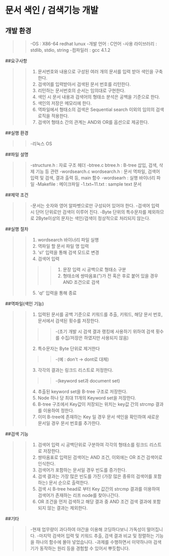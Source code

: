 # 문서 색인 / 검색기능 개발

## 개발 환경
>>-OS : X86-64 redhat lunux
>>-개발 언어 : C언어
>>-사용 라이브러리 : stdlib, stdio, string
>>-컴파일러 : gcc 4.1.2

##요구사항
>>1. 문서번호와 내용으로 구성된 여러 개의 문서를 입력 받아 색인을 구축한다.
>>2. 검색어를 입력받아서 검색된 문서 번호를 리턴한다.
>>3. 리턴하는 문서번호의 순서는 임의대로 구현한다.
>>4. 색인 시 문서 내용과 검색어의 형태소 분석은 공백을 기준으로 한다.
>>5. 색인의 저장은 메모리에 한다.
>>6. 역파일에서 형태소의 검색은 Sequential search 이외의 임의의 검색 로직을 적용한다.
>>7. 검색어 형태소 간의 관계는 AND와 OR를 옵션으로 제공한다.

##실행 환경
>>-리눅스 OS

##파일 설명
>>-structure.h : 자료 구조 헤더
>>-btree.c btree.h : B-tree 삽입, 검색, 삭제 기능 등 관련
>>-wordsearch.c wordsearch.h : 문서 역파일, 검색어 입력 및 검색, 결과 출력 등, main 함수
>>-wordsearh : 실행 바이너리 파일
>>-Makefile : 메이크파일
>>-1.txt~11.txt : sample text 문서

##제약 조건
>>-문서는 숫자와 영어 알파벳으로만 구성되어 있어야 한다.
>>-검색어 입력 시 단어 단위로만 검색이 이루어 진다.
>>-Byte 단위의 특수문자를 제외하므로 2Byte이상의 문자는 색인/검색이 정상적으로 처리되지 않는다.
	

##실행 절차
>>1. wordsearch 바이너리 파일 실행
>>2. 역파일 할 문서 파일 명 입력
>>3. 's!' 입력을 통해 검색 모드로 변경
>>4. 검색어 입력
>>>>1) 문장 입력 시 공백으로 형태소 구분
>>>>2) 형태소에 쌍따옴표(")가 전 혹은 후로 붙어 있을 경우 AND 조건으로 검색
>>5. 'q!' 입력을 통해 종료


##역파일(색인 기능)
>>1. 입력된 문서를 공백 기준으로 키워드를 추출, 키워드, 해당 문서 번호, 문서에서 검색된 횟수를 저장한다.
>>>>-(초기 개발 시 검색 결과 랭킹에 사용하기 위하여 검색 횟수를 수집/저장은 하였지만 사용되지 않음)
>>2. 특수문자는 Byte 단위로 제거한다
>>>>-(예 : don't -> dont로 대체)
>>3. 각각의 결과는 링크드 리스트로 저정한다.
>>>>-(keyword set과 document set)
>>4. 추출된 keyword set을 B-tree 구조로 저장한다.
>>5. Node 하나 당 최대 11개의 Keyword set을 저장한다.
>>6. B-tree 구조에서 Key값이 저장되는 위치는 key값 간의 strcmp 결과를 이용하여 정한다.
>>7. 이미 B-tree에 존재하는 Key 일 경우 문서 색인을 확인하여 새로운 문서일 경우 문서 번호를 추가한다.


##검색 기능
>>1. 검색어 입력 시 공백단위로 구분하여 각각의 형태소를 링크드 리스트로 저장한다.
>>2. 쌍따옴표로 입력된 검색어는 AND 조건, 이외에는 OR 조건 검색어로 인식한다.
>>3. 검색어가 포함하는 문서일 경우 빈도를 증가한다.
>>4. 검색 결과는 가장 많은 빈도를 가진 (가장 많은 종류의 검색어를 포함하는) 문서 순으로 출력한다.
>>5. 검색 시 B-tree head로 부터 Key 값간의 strcmp 결과를 이용하여 검색어가 존재하는 리프 node를 찾아나간다.
>>6. OR 조건을 먼저 검색하고 해당 결과 중 AND 조건 검색 결과에 포함되지 않는 결과는 제외한다.


##기타
>>-현재 업무량이 과다하여 야간을 이용해 코딩하다보니 가독성이 떨어집니다.
>>-마지막 검색어 입력 및 키워드 추출, 검색 결과 비교 및 정렬하는 기능을 하나의 함수에 몰아 넣었습니다.
>>-과제를 수행하면서 미약하나마 검색기가 동작하는 원리 등을 경험할 수 있어서 뿌듯합니다.



